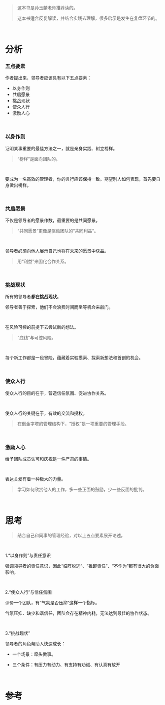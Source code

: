 > 这本书是孙玉麟老师推荐读的。
> 
> 这本书适合反复解读，并结合实践去理解，很多启示是发生在复盘环节的。

    

# 分析

### 五点要素

作者提出来，领导者应该具有以下五点要素：

- 以身作则
- 共启愿景
- 挑战现状
- 使众人行
- 激励人心

    

### 以身作则

证明某事重要的最佳方法之一，就是亲身实践、树立榜样。

> “榜样”是面向团队的。

    

要成为一名高效的管理者，你的言行应该保持一致。期望别人如何表现，首先要自身做出榜样。

    

### 共启愿景

不仅是领导者的愿景作数，最重要的是共同愿景。

> “共同愿景”更像是驱动团队的“共同利益”。

    

领导者必须向他人展示自己也将在未来的愿景中获益。

> 用“利益”来固化合作关系。

    

### 挑战现状

所有的领导者**都在挑战现状**。

领导者善于探索，他们不会浪费时间而坐等机会来敲门。

    

在风险可控的前提下去尝试新的想法。

> “底线”与可控风险。

    

每个新工作都是一段冒险，蕴藏着实验摸索、探索新想法和首创的机会。

    

### 使众人行

使众人行的目的在于，营造信任氛围、促进协作关系。

    

使众人行的关键在于，有效的交流和授权。

> 在倒金字塔的管理结构下，“授权”是一项重要的管理手段。

    

### 激励人心

给予团队成员认可和庆祝是一件严肃的事情。

    

表达关爱有着一种极大的力量。

> 学习如何欣赏他人的工作，多一些正面的鼓励，少一些反面的批判。

    

# 思考

> 结合自己和同事的管理经验，对以上五点要素展开论述。

    

1.“以身作则”与责任意识

强调领导者的责任意识，因此“临阵脱逃”、“推卸责任”、“不作为”都有很大的负面影响。

    

2.“使众人行”与信任氛围

评价一个团队，有“气氛是否压抑”这样一个指标。

气氛压抑、缺少和谐信任，团队会存在精神内耗，无法达到最佳的协作状态。

    

3.“挑战现状”

领导者的角色帮助人快速成长：

- 一个场景：牵头做事。

- 三个条件：有压力有动力、有支持有劝诫、有认真有放开



    

# 参考
